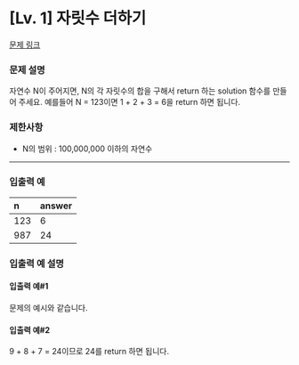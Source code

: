 # [Lv. 1] 자릿수 더하기

[문제 링크](https://school.programmers.co.kr/learn/courses/30/lessons/12931?language=python3)

### 문제 설명
자연수 N이 주어지면, N의 각 자릿수의 합을 구해서 return 하는 solution 함수를 만들어 주세요.
예를들어 N = 123이면 1 + 2 + 3 = 6을 return 하면 됩니다.

### 제한사항
- N의 범위 : 100,000,000 이하의 자연수
***

### 입출력 예
| n        | answer |
|:-------|:---------|
|  123   |     6     |
|  987   |    24     |

### 입출력 예 설명
#### 입출력 예#1
문제의 예시와 같습니다.

#### 입출력 예#2
9 + 8 + 7 = 24이므로 24를 return 하면 됩니다.